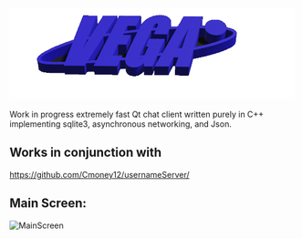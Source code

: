 ![alt text](https://github.com/Cmoney12/ClientChatApp/blob/master/resources/vega_logo.png)


Work in progress extremely fast Qt chat client written purely in C++ implementing sqlite3, asynchronous networking, and Json. 
## Works in conjunction with

https://github.com/Cmoney12/usernameServer/

## Main Screen:

![MainScreen](https://user-images.githubusercontent.com/55010010/114798941-2b10b780-9d5c-11eb-97b3-fbb56996c45f.png)
